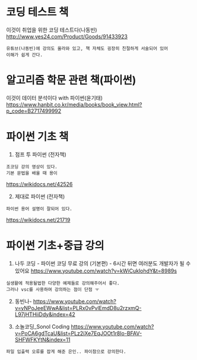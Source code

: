 # 코딩 테스트 책

이것이 취업을 위한 코딩 테스트다(나동빈)  
http://www.yes24.com/Product/Goods/91433923
```
유튜브(나동빈)에 강의도 올라와 있고, 책 자체도 굉장히 친절하게 서술되어 있어 
이해가 쉽게 간다.

```
# 알고리즘 학문 관련 책(파이썬)

이것이 데이터 분석이다 with 파이썬(윤기태)
https://www.hanbit.co.kr/media/books/book_view.html?p_code=B2717499992

# 파이썬 기초 책

1. 점프 투 파이썬 (전자책)
```
조코딩 강의 영상이 있다.
기본 문법을 배울 때 용이
```
https://wikidocs.net/42526

2. 제대로 파이썬 (전자책)
```
파이썬 용어 설명이 잘되어 있다.
```
https://wikidocs.net/21719

# 파이썬 기초+중급 강의

1. 나두 코딩 - 파이썬 코딩 무료 강의 (기본편) - 6시간 뒤면 여러분도 개발자가 될 수 있어요
https://www.youtube.com/watch?v=kWiCuklohdY&t=8989s
```
실생활에 적용될법한 다양한 예제들로 강의해주어서 좋다.
그러나 vsc를 사용하여 강의하는 점이 단점 ㅜ
```
2. 동빈나- 
https://www.youtube.com/watch?v=yNPoJeeEWwA&list=PLRx0vPvlEmdD8u2rzxmQ-L97jHTHiiDdy&index=42

3. 소놀코딩_Sonol Coding
https://www.youtube.com/watch?v=PoCA6gdTcaU&list=PLz2iXe7EqJOOt1r8Io-BFAV-SHFWFKYtN&index=11
```
파일 입출력 오류를 잡게 해준 은인.. 파이참으로 강의한다.
```
